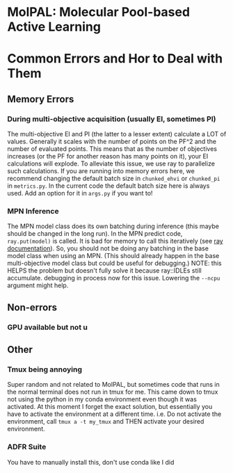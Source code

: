 # MolPAL: Molecular Pool-based Active Learning
# Common Errors and Hor to Deal with Them

## Memory Errors 
### During multi-objective acquisition (usually EI, sometimes PI)
The multi-objective EI and PI (the latter to a lesser extent) calculate a LOT of values. Generally it scales with the number of points on the PF^2 and the number of evaluated points. This means that as the number of objectives increases (or the PF for another reason has many points on it), your EI calculations will explode. To alleviate this issue, we use ray to parallelize such calculations. If you are running into memory errors here, we recommend changing the default batch size in `chunked_ehvi` or `chunked_pi` in `metrics.py`. In the current code the default batch size here is always used. Add an option for it in `args.py` if you want to!

### MPN Inference 
The MPN model class does its own batching during inference (this maybe should be changed in the long run). In the MPN predict code, `ray.put(model)` is called. It is bad for memory to call this iteratively (see [ray documentation](https://docs.ray.io/en/latest/ray-core/examples/batch_prediction.html#batch-prediction)). So, you should not be doing any batching in the base model class when using an MPN. (This should already happen in the base multi-objective model class but could be useful for debugging.) NOTE: this HELPS the problem but doesn't fully solve it because ray::IDLEs still accumulate. debugging in process now for this issue. Lowering the `--ncpu` argument might help. 

## Non-errors 
### GPU available but not u
## Other 
### Tmux being annoying 
Super random and not related to MolPAL, but sometimes code that runs in the normal terminal does not run in tmux for me. This came down to tmux not using the python in my conda environment even though it was activated. At this moment I forget the exact solution, but essentially you have to activate the environment at a different time. i.e. Do not activate the environment, call `tmux a -t my_tmux` and THEN activate your desired environment. 

### ADFR Suite 
You have to manually install this, don't use conda like I did 
